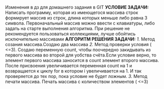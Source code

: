 Изменения в дз
для домашнего задания в GIT
**УСЛОВИЕ ЗАДАЧИ:**
Написать программу, которая из имеющегося массива строк формирует массив из строк, длина которых меньше либо равна 3 символа. Первоначальный массив можно ввести с клавиатуры, либо задать на старте выполнения алгоритма. При решение не рекомендуется пользоваться коллекциями, лучше обойтись исключительно массивами
**АЛГОРИТМ РЕШЕНИЯ ЗАДАЧИ:**
*1.* Метод созания массива.Создаю два массива
*2.* Метод проверки условия ( <=3). Создаю переменную count, чтобы поочередно закидывать из первого массива во второй для уобства счёта.Если условие верно, то элемент первого массива заносится в count элемент второго массива.  После присвоения увеличивается переменная count на 1 и возвращается к циклу for в котором i увеличивается на 1. И так проверяется до тех пор, пока условие не будет ложным.
*3.* Метод печати массива. Печать массива с количеством элементов ( <=3)
